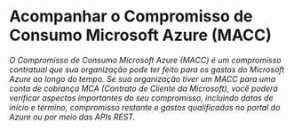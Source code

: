 # Acompanhar o Compromisso de Consumo Microsoft Azure (MACC)

*O Compromisso de Consumo Microsoft Azure (MACC) é um compromisso contratual que sua organização pode ter feito para os gastos do Microsoft Azure ao longo do tempo. Se sua organização tiver um MACC para uma conta de cobrança MCA (Contrato de Cliente da Microsoft), você poderá verificar aspectos importantes do seu compromisso, incluindo datas de início e término, compromisso restante e gastos qualificados no portal do Azure ou por meio das APIs REST.*
